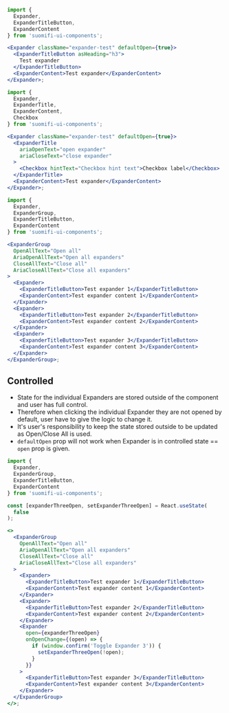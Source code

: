 ```jsx
import {
  Expander,
  ExpanderTitleButton,
  ExpanderContent
} from 'suomifi-ui-components';

<Expander className="expander-test" defaultOpen={true}>
  <ExpanderTitleButton asHeading="h3">
    Test expander
  </ExpanderTitleButton>
  <ExpanderContent>Test expander</ExpanderContent>
</Expander>;
```

```jsx
import {
  Expander,
  ExpanderTitle,
  ExpanderContent,
  Checkbox
} from 'suomifi-ui-components';

<Expander className="expander-test" defaultOpen={true}>
  <ExpanderTitle
    ariaOpenText="open expander"
    ariaCloseText="close expander"
  >
    <Checkbox hintText="Checkbox hint text">Checkbox label</Checkbox>
  </ExpanderTitle>
  <ExpanderContent>Test expander</ExpanderContent>
</Expander>;
```

```jsx
import {
  Expander,
  ExpanderGroup,
  ExpanderTitleButton,
  ExpanderContent
} from 'suomifi-ui-components';

<ExpanderGroup
  OpenAllText="Open all"
  AriaOpenAllText="Open all expanders"
  CloseAllText="Close all"
  AriaCloseAllText="Close all expanders"
>
  <Expander>
    <ExpanderTitleButton>Test expander 1</ExpanderTitleButton>
    <ExpanderContent>Test expander content 1</ExpanderContent>
  </Expander>
  <Expander>
    <ExpanderTitleButton>Test expander 2</ExpanderTitleButton>
    <ExpanderContent>Test expander content 2</ExpanderContent>
  </Expander>
  <Expander>
    <ExpanderTitleButton>Test expander 3</ExpanderTitleButton>
    <ExpanderContent>Test expander content 3</ExpanderContent>
  </Expander>
</ExpanderGroup>;
```

## Controlled

- State for the individual Expanders are stored outside of the component and user has full control.
- Therefore when clicking the individual Expander they are not opened by default, user have to give the logic to change it.
- It's user's responsibility to keep the state stored outside to be updated as Open/Close All is used.
- `defaultOpen` prop will not work when Expander is in controlled state == `open` prop is given.

```jsx
import {
  Expander,
  ExpanderGroup,
  ExpanderTitleButton,
  ExpanderContent
} from 'suomifi-ui-components';

const [expanderThreeOpen, setExpanderThreeOpen] = React.useState(
  false
);

<>
  <ExpanderGroup
    OpenAllText="Open all"
    AriaOpenAllText="Open all expanders"
    CloseAllText="Close all"
    AriaCloseAllText="Close all expanders"
  >
    <Expander>
      <ExpanderTitleButton>Test expander 1</ExpanderTitleButton>
      <ExpanderContent>Test expander content 1</ExpanderContent>
    </Expander>
    <Expander>
      <ExpanderTitleButton>Test expander 2</ExpanderTitleButton>
      <ExpanderContent>Test expander content 2</ExpanderContent>
    </Expander>
    <Expander
      open={expanderThreeOpen}
      onOpenChange={(open) => {
        if (window.confirm('Toggle Expander 3')) {
          setExpanderThreeOpen(!open);
        }
      }}
    >
      <ExpanderTitleButton>Test expander 3</ExpanderTitleButton>
      <ExpanderContent>Test expander content 3</ExpanderContent>
    </Expander>
  </ExpanderGroup>
</>;
```
